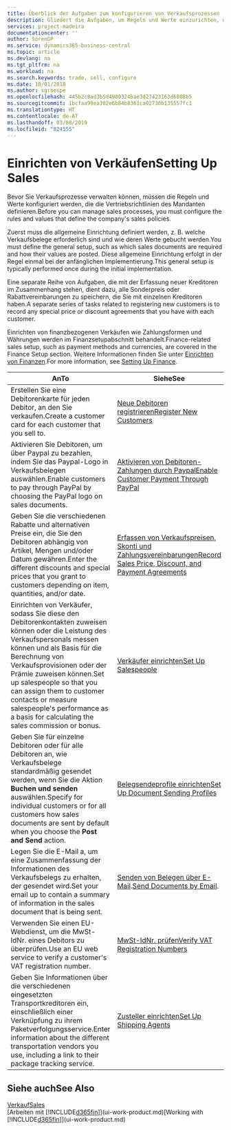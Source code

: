 ```yaml
---
title: Überblick der Aufgaben zum konfigurieren von Verkaufsprozessen | Microsoft Docs
description: Gliedert die Aufgaben, um Regeln und Werte einzurichten, um Ihre Vertriebsrichtlinien und Arbeitsgänge zu definieren.
services: project-madeira
documentationcenter: ''
author: SorenGP
ms.service: dynamics365-business-central
ms.topic: article
ms.devlang: na
ms.tgt_pltfrm: na
ms.workload: na
ms.search.keywords: trade, sell, configure
ms.date: 10/01/2018
ms.author: sgroespe
ms.openlocfilehash: 445b2c8ad3b5d4989324bae3d27423163d6808b5
ms.sourcegitcommit: 1bcfaa99ea302e6b84b8361ca02730b135557fc1
ms.translationtype: HT
ms.contentlocale: de-AT
ms.lasthandoff: 03/08/2019
ms.locfileid: "824555"
---
```

# <a name="setting-up-sales"></a><span data-ttu-id="c382c-103">Einrichten von Verkäufen</span><span class="sxs-lookup"><span data-stu-id="c382c-103">Setting Up Sales</span></span>
<span data-ttu-id="c382c-104">Bevor Sie Verkaufsprozesse verwalten können, müssen die Regeln und Werte konfiguriert werden, die die Vertriebsrichtlinien des Mandanten definieren.</span><span class="sxs-lookup"><span data-stu-id="c382c-104">Before you can manage sales processes, you must configure the rules and values that define the company's sales policies.</span></span>

<span data-ttu-id="c382c-105">Zuerst muss die allgemeine Einrichtung definiert werden, z. B. welche Verkaufsbelege erforderlich sind und wie deren Werte gebucht werden.</span><span class="sxs-lookup"><span data-stu-id="c382c-105">You must define the general setup, such as which sales documents are required and how their values are posted.</span></span> <span data-ttu-id="c382c-106">Diese allgemeine Einrichtung erfolgt in der Regel einmal bei der anfänglichen Implementierung.</span><span class="sxs-lookup"><span data-stu-id="c382c-106">This general setup is typically performed once during the initial implementation.</span></span>

<span data-ttu-id="c382c-107">Eine separate Reihe von Aufgaben, die mit der Erfassung neuer Kreditoren im Zusammenhang stehen, dient dazu, alle Sonderpreis oder Rabattvereinbarungen zu speichern, die Sie mit einzelnen Kreditoren haben.</span><span class="sxs-lookup"><span data-stu-id="c382c-107">A separate series of tasks related to registering new customers is to record any special price or discount agreements that you have with each customer.</span></span>

<span data-ttu-id="c382c-108">Einrichten von finanzbezogenen Verkäufen wie Zahlungsformen und Währungen werden im Finanzsetupabschnitt behandelt.</span><span class="sxs-lookup"><span data-stu-id="c382c-108">Finance-related sales setup, such as payment methods and currencies, are covered in the Finance Setup section.</span></span> <span data-ttu-id="c382c-109">Weitere Informationen finden Sie unter [Einrichten von Finanzen](finance-setup-finance.md).</span><span class="sxs-lookup"><span data-stu-id="c382c-109">For more information, see [Setting Up Finance](finance-setup-finance.md).</span></span>

| <span data-ttu-id="c382c-110">An</span><span class="sxs-lookup"><span data-stu-id="c382c-110">To</span></span> | <span data-ttu-id="c382c-111">Siehe</span><span class="sxs-lookup"><span data-stu-id="c382c-111">See</span></span> |
| --- | --- |
| <span data-ttu-id="c382c-112">Erstellen Sie eine Debitorenkarte für jeden Debitor, an den Sie verkaufen.</span><span class="sxs-lookup"><span data-stu-id="c382c-112">Create a customer card for each customer that you sell to.</span></span> |[<span data-ttu-id="c382c-113">Neue Debitoren registrieren</span><span class="sxs-lookup"><span data-stu-id="c382c-113">Register New Customers</span></span>](sales-how-register-new-customers.md) |
| <span data-ttu-id="c382c-114">Aktivieren Sie Debitoren, um über Paypal zu bezahlen, indem Sie das Paypal-Logo in Verkaufsbelegen auswählen.</span><span class="sxs-lookup"><span data-stu-id="c382c-114">Enable customers to pay through PayPal by choosing the PayPal logo on sales documents.</span></span> |[<span data-ttu-id="c382c-115">Aktivieren von Debitoren-Zahlungen durch Paypal</span><span class="sxs-lookup"><span data-stu-id="c382c-115">Enable Customer Payment Through PayPal</span></span>](sales-how-enable-payment-service-extensions.md) |
| <span data-ttu-id="c382c-116">Geben Sie die verschiedenen Rabatte und alternativen Preise ein, die Sie den Debitoren abhängig von Artikel, Mengen und/oder Datum gewähren.</span><span class="sxs-lookup"><span data-stu-id="c382c-116">Enter the different discounts and special prices that you grant to customers depending on item, quantities, and/or date.</span></span> |[<span data-ttu-id="c382c-117">Erfassen von Verkaufspreisen, Skonti und Zahlungsvereinbarungen</span><span class="sxs-lookup"><span data-stu-id="c382c-117">Record Sales Price, Discount, and Payment Agreements</span></span>](sales-how-record-sales-price-discount-payment-agreements.md) |
| <span data-ttu-id="c382c-118">Einrichten von Verkäufer, sodass Sie diese den Debitorenkontakten zuweisen können oder die Leistung des Verkaufspersonals messen können und als Basis für die Berechnung von Verkaufsprovisionen oder der Prämie zuweisen können.</span><span class="sxs-lookup"><span data-stu-id="c382c-118">Set up salespeople so that you can assign them to customer contacts or measure salespeople's performance as a basis for calculating the sales commission or bonus.</span></span> |[<span data-ttu-id="c382c-119">Verkäufer einrichten</span><span class="sxs-lookup"><span data-stu-id="c382c-119">Set Up Salespeople</span></span>](sales-how-setup-salespeople.md) |
| <span data-ttu-id="c382c-120">Geben Sie für einzelne Debitoren oder für alle Debitoren an, wie Verkaufsbelege standardmäßig gesendet werden, wenn Sie die Aktion **Buchen und senden** auswählen.</span><span class="sxs-lookup"><span data-stu-id="c382c-120">Specify for individual customers or for all customers how sales documents are sent by default when you choose the **Post and Send** action.</span></span> |[<span data-ttu-id="c382c-121">Belegsendeprofile einrichten</span><span class="sxs-lookup"><span data-stu-id="c382c-121">Set Up Document Sending Profiles</span></span>](sales-how-setup-document-send-profiles.md) |
| <span data-ttu-id="c382c-122">Legen Sie die E-Mail a, um eine Zusammenfassung der Informationen des Verkaufsbelegs zu erhalten, der gesendet wird.</span><span class="sxs-lookup"><span data-stu-id="c382c-122">Set your email up to contain a summary of information in the sales document that is being sent.</span></span> |<span data-ttu-id="c382c-123">[Senden von Belegen über E-Mail](ui-how-send-documents-email.md).</span><span class="sxs-lookup"><span data-stu-id="c382c-123">[Send Documents by Email](ui-how-send-documents-email.md).</span></span> |
|<span data-ttu-id="c382c-124">Verwenden Sie einen EU-Webdienst, um die MwSt-IdNr. eines Debitors zu überprüfen.</span><span class="sxs-lookup"><span data-stu-id="c382c-124">Use an EU web service to verify a customer's VAT registration number.</span></span>|[<span data-ttu-id="c382c-125">MwSt-IdNr. prüfen</span><span class="sxs-lookup"><span data-stu-id="c382c-125">Verify VAT Registration Numbers</span></span>](finance-setup-vat.md)|
|<span data-ttu-id="c382c-126">Geben Sie Informationen über die verschiedenen eingesetzten Transportkreditoren ein, einschließlich einer Verknüpfung zu ihrem Paketverfolgungsservice.</span><span class="sxs-lookup"><span data-stu-id="c382c-126">Enter information about the different transportation vendors you use, including a link to their package tracking service.</span></span>|[<span data-ttu-id="c382c-127">Zusteller einrichten</span><span class="sxs-lookup"><span data-stu-id="c382c-127">Set Up Shipping Agents</span></span>](sales-how-to-set-up-shipping-agents.md)|

## <a name="see-also"></a><span data-ttu-id="c382c-128">Siehe auch</span><span class="sxs-lookup"><span data-stu-id="c382c-128">See Also</span></span>
[<span data-ttu-id="c382c-129">Verkauf</span><span class="sxs-lookup"><span data-stu-id="c382c-129">Sales</span></span>](sales-manage-sales.md)  
<span data-ttu-id="c382c-130">[Arbeiten mit [!INCLUDE[d365fin](includes/d365fin_md.md)]](ui-work-product.md)</span><span class="sxs-lookup"><span data-stu-id="c382c-130">[Working with [!INCLUDE[d365fin](includes/d365fin_md.md)]](ui-work-product.md)</span></span>
